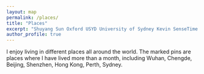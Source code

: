 ```yaml
---
layout: map
permalink: /places/
title: "Places"
excerpt: "Shuyang Sun Oxford USYD University of Sydney Kevin SenseTime kevinssy"
author_profile: true
---
```


I enjoy living in different places all around the world. The marked pins are places where I have lived more than a month, including Wuhan, Chengde, Beijing, Shenzhen, Hong Kong, Perth, Sydney.